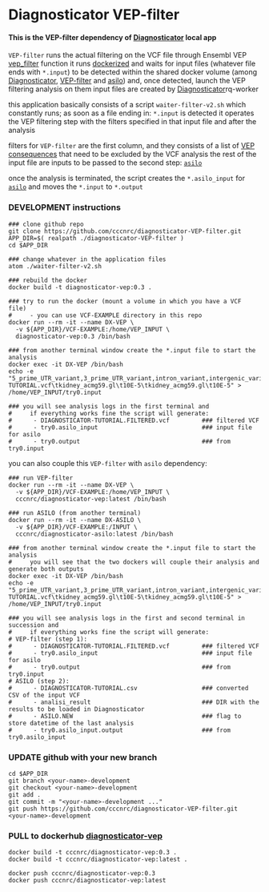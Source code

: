 # Diagnosticator VEP-filter

#### This is the VEP-filter dependency of [Diagnosticator](https://diagnosticator.com) local app

`VEP-filter` runs the actual filtering on the VCF file through Ensembl VEP [vep_filter](https://m.ensembl.org/info/docs/tools/vep/script/vep_filter.html) function
it runs [dockerized](https://hub.docker.com/r/cccnrc/diagnosticator-vep) and waits for input files
(whatever file ends with `*.input`) to be detected within the shared
docker volume (among [Diagnosticator](https://diagnosticator.com), [VEP-filter](https://github.com/cccnrc/diagnosticator-VEP-filter) and [asilo](https://github.com/cccnrc/diagnosticator-asilo)) and, once detected, launch the VEP filtering analysis on them
input files are created by [Diagnosticator](https://diagnosticator.com)rq-worker

this application basically consists of a script `waiter-filter-v2.sh` which constantly runs;
as soon as a file ending in: `*.input` is detected it operates the VEP filtering step
with the filters specified in that input file and after the analysis

filters for `VEP-filter` are the first column, and they consists of a list
of [VEP consequences](https://m.ensembl.org/info/genome/variation/prediction/predicted_data.html) that need to be excluded by the VCF analysis
the rest of the input file are inputs to be passed to the second step: [`asilo`](https://github.com/cccnrc/diagnosticator-asilo)

once the analysis is terminated, the script creates the `*.asilo_input` for [`asilo`](https://github.com/cccnrc/diagnosticator-asilo)
and moves the `*.input` to `*.output`


### DEVELOPMENT instructions
```
### clone github repo
git clone https://github.com/cccnrc/diagnosticator-VEP-filter.git
APP_DIR=$( realpath ./diagnosticator-VEP-filter )
cd $APP_DIR

### change whatever in the application files
atom ./waiter-filter-v2.sh

### rebuild the docker
docker build -t diagnosticator-vep:0.3 .

### try to run the docker (mount a volume in which you have a VCF file)
#     - you can use VCF-EXAMPLE directory in this repo
docker run --rm -it --name DX-VEP \
  -v ${APP_DIR}/VCF-EXAMPLE:/home/VEP_INPUT \
  diagnosticator-vep:0.3 /bin/bash

### from another terminal window create the *.input file to start the analysis
docker exec -it DX-VEP /bin/bash
echo -e "5_prime_UTR_variant,3_prime_UTR_variant,intron_variant,intergenic_variant\tDIAGNOSTICATOR-TUTORIAL.vcf\tkidney_acmg59.gl\t10E-5\tkidney_acmg59.gl\t10E-5" > /home/VEP_INPUT/try0.input

### you will see analysis logs in the first terminal and
#     if everything works fine the script will generate:
#      - DIAGNOSTICATOR-TUTORIAL.FILTERED.vcf         ### filtered VCF
#      - try0.asilo_input                             ### input file for asilo
#      - try0.output                                  ### from try0.input
```
you can also couple this `VEP-filter` with `asilo` dependency:
```
### run VEP-filter
docker run --rm -it --name DX-VEP \
  -v ${APP_DIR}/VCF-EXAMPLE:/home/VEP_INPUT \
  cccnrc/diagnosticator-vep:latest /bin/bash

### run ASILO (from another terminal)
docker run --rm -it --name DX-ASILO \
  -v ${APP_DIR}/VCF-EXAMPLE:/INPUT \
  cccnrc/diagnosticator-asilo:latest /bin/bash

### from another terminal window create the *.input file to start the analysis
#     you will see that the two dockers will couple their analysis and generate both outputs
docker exec -it DX-VEP /bin/bash
echo -e "5_prime_UTR_variant,3_prime_UTR_variant,intron_variant,intergenic_variant\tDIAGNOSTICATOR-TUTORIAL.vcf\tkidney_acmg59.gl\t10E-5\tkidney_acmg59.gl\t10E-5" > /home/VEP_INPUT/try0.input

### you will see analysis logs in the first and second terminal in succession and
#     if everything works fine the script will generate:
# VEP-filter (step 1):
#      - DIAGNOSTICATOR-TUTORIAL.FILTERED.vcf         ### filtered VCF
#      - try0.asilo_input                             ### input file for asilo
#      - try0.output                                  ### from try0.input
# ASILO (step 2):
#      - DIAGNOSTICATOR-TUTORIAL.csv                  ### converted CSV of the input VCF
#      - analisi_result                               ### DIR with the results to be loaded in Diagnosticator
#      - ASILO.NEW                                    ### flag to store datetime of the last analysis
#      - try0.asilo_input.output                      ### from try0.asilo_input
```

### UPDATE github with your new branch
```
cd $APP_DIR
git branch <your-name>-development
git checkout <your-name>-development
git add .
git commit -m "<your-name>-development ..."
git push https://github.com/cccnrc/diagnosticator-VEP-filter.git <your-name>-development
```

### PULL to dockerhub [diagnosticator-vep](https://hub.docker.com/r/cccnrc/diagnosticator-vep)
```
docker build -t cccnrc/diagnosticator-vep:0.3 .
docker build -t cccnrc/diagnosticator-vep:latest .

docker push cccnrc/diagnosticator-vep:0.3
docker push cccnrc/diagnosticator-vep:latest
```
